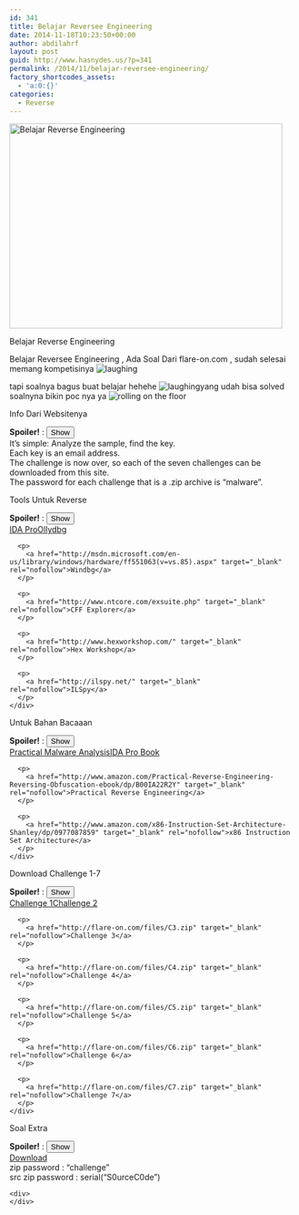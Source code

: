 ```yaml
---
id: 341
title: Belajar Reversee Engineering
date: 2014-11-18T10:23:50+00:00
author: abdilahrf
layout: post
guid: http://www.hasnydes.us/?p=341
permalink: /2014/11/belajar-reversee-engineering/
factory_shortcodes_assets:
  - 'a:0:{}'
categories:
  - Reverse
---
```

<div style="width: 490px" class="wp-caption aligncenter">
  <img src="http://anzaholyman.files.wordpress.com/2011/02/defend-reverse-engineering.jpg" alt="Belajar Reverse Engineering" width="480" height="360" />
  
  <p class="wp-caption-text">
    Belajar Reverse Engineering
  </p>
</div>

Belajar Reversee Engineering , Ada Soal Dari flare-on.com , sudah selesai memang kompetisinya <img class="smilie smilie_67" title="laughing" src="http://indonesianbacktrack.or.id/forum/images/smilies/yahoo/21.gif" alt="laughing" />

tapi soalnya bagus buat belajar hehehe  <img class="smilie smilie_67" title="laughing" src="http://indonesianbacktrack.or.id/forum/images/smilies/yahoo/21.gif" alt="laughing" />yang udah bisa solved soalnyna bikin poc nya ya <img class="smilie smilie_68" title="rolling on the floor" src="http://indonesianbacktrack.or.id/forum/images/smilies/yahoo/24.gif" alt="rolling on the floor" />

Info Dari Websitenya

<div>
  <div class="smallfont">
    <b>Spoiler!</b> : <input type="button" value="Show" />
  </div>
  
  <div class="smallfont">
  </div>
  
  <div class="alt2">
    <div>
      It’s simple: Analyze the sample, find the key.<br /> Each key is an email address.<br /> The challenge is now over, so each of the seven challenges can be downloaded from this site.<br /> The password for each challenge that is a .zip archive is &#8220;malware&#8221;.
    </div>
  </div>
</div>

Tools Untuk Reverse

<div>
  <div class="smallfont">
    <b>Spoiler!</b> : <input type="button" value="Show" />
  </div>
  
  <div class="smallfont">
  </div>
  
  <div class="alt2">
    <div>
      <a href="https://www.hex-rays.com/products/ida/" target="_blank" rel="nofollow">IDA Pro</a><a href="http://www.ollydbg.de/" target="_blank" rel="nofollow">Ollydbg</a></p> 
      
      <p>
        <a href="http://msdn.microsoft.com/en-us/library/windows/hardware/ff551063(v=vs.85).aspx" target="_blank" rel="nofollow">Windbg</a>
      </p>
      
      <p>
        <a href="http://www.ntcore.com/exsuite.php" target="_blank" rel="nofollow">CFF Explorer</a>
      </p>
      
      <p>
        <a href="http://www.hexworkshop.com/" target="_blank" rel="nofollow">Hex Workshop</a>
      </p>
      
      <p>
        <a href="http://ilspy.net/" target="_blank" rel="nofollow">ILSpy</a>
      </p>
    </div>
  </div>
</div>

Untuk Bahan Bacaaan

<div>
  <div class="smallfont">
    <b>Spoiler!</b> : <input type="button" value="Show" />
  </div>
  
  <div class="smallfont">
  </div>
  
  <div class="alt2">
    <div>
      <a href="http://www.amazon.com/Practical-Malware-Analysis-Dissecting-Malicious/dp/1593272901" target="_blank" rel="nofollow">Practical Malware Analysis</a><a href="http://www.amazon.com/IDA-Pro-Book-Unofficial-Disassembler/dp/1593272898" target="_blank" rel="nofollow">IDA Pro Book</a></p> 
      
      <p>
        <a href="http://www.amazon.com/Practical-Reverse-Engineering-Reversing-Obfuscation-ebook/dp/B00IA22R2Y" target="_blank" rel="nofollow">Practical Reverse Engineering</a>
      </p>
      
      <p>
        <a href="http://www.amazon.com/x86-Instruction-Set-Architecture-Shanley/dp/0977087859" target="_blank" rel="nofollow">x86 Instruction Set Architecture</a>
      </p>
    </div>
  </div>
</div>

Download Challenge 1-7

<div>
  <div class="smallfont">
    <b>Spoiler!</b> : <input type="button" value="Show" />
  </div>
  
  <div class="smallfont">
  </div>
  
  <div class="alt2">
    <div>
      <a href="http://flare-on.com/files/C1.exe" target="_blank" rel="nofollow">Challenge 1</a><a href="http://flare-on.com/files/C2.zip" target="_blank" rel="nofollow">Challenge 2</a></p> 
      
      <p>
        <a href="http://flare-on.com/files/C3.zip" target="_blank" rel="nofollow">Challenge 3</a>
      </p>
      
      <p>
        <a href="http://flare-on.com/files/C4.zip" target="_blank" rel="nofollow">Challenge 4</a>
      </p>
      
      <p>
        <a href="http://flare-on.com/files/C5.zip" target="_blank" rel="nofollow">Challenge 5</a>
      </p>
      
      <p>
        <a href="http://flare-on.com/files/C6.zip" target="_blank" rel="nofollow">Challenge 6</a>
      </p>
      
      <p>
        <a href="http://flare-on.com/files/C7.zip" target="_blank" rel="nofollow">Challenge 7</a>
      </p>
    </div>
  </div>
</div>

Soal Extra

<div>
  <div class="smallfont">
    <b>Spoiler!</b> : <input type="button" value="Show" />
  </div>
  
  <div class="smallfont">
  </div>
  
  <div class="alt2">
    <div>
      <a href="https://www.dropbox.com/s/5d42k06od2en54v/challenge.zip?dl=0" target="_blank" rel="nofollow">Download</a><br /> zip password : &#8220;challenge&#8221;<br /> src zip password : serial(&#8220;S0urceC0de&#8221;)
    </div>
    
    <div>
    </div>
  </div>
</div>